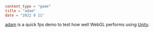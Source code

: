 ```toml
content_type = "game"
title = "adam"
date = "2022 9 11"
```

[adam](https://old.doordesk.net/games/adam/) is a quick fps demo to test how well WebGL
performs using [Unity](https://unity.com).
